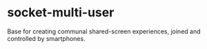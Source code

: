 # socket-multi-user
Base for creating communal shared-screen experiences, joined and controlled by smartphones.

